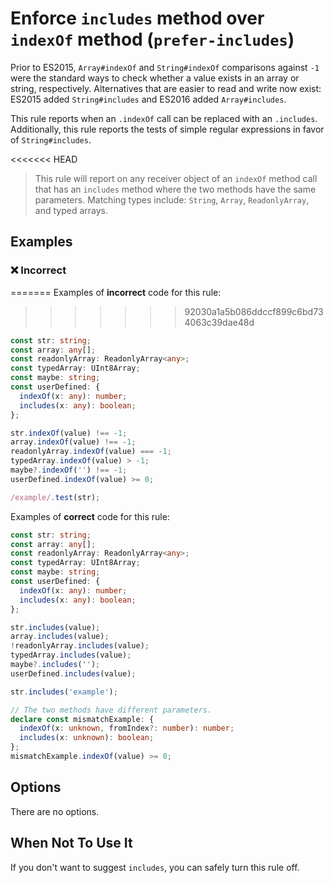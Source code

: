 # Enforce `includes` method over `indexOf` method (`prefer-includes`)

Prior to ES2015, `Array#indexOf` and `String#indexOf` comparisons against `-1` were the standard ways to check whether a value exists in an array or string, respectively.
Alternatives that are easier to read and write now exist: ES2015 added `String#includes` and ES2016 added `Array#includes`.

This rule reports when an `.indexOf` call can be replaced with an `.includes`.
Additionally, this rule reports the tests of simple regular expressions in favor of `String#includes`.

<<<<<<< HEAD
> This rule will report on any receiver object of an `indexOf` method call that has an `includes` method where the two methods have the same parameters.
> Matching types include: `String`, `Array`, `ReadonlyArray`, and typed arrays.

## Examples

<!--tabs-->

### ❌ Incorrect
=======
Examples of **incorrect** code for this rule:
>>>>>>> 92030a1a5b086ddccf899c6bd734063c39dae48d

```ts
const str: string;
const array: any[];
const readonlyArray: ReadonlyArray<any>;
const typedArray: UInt8Array;
const maybe: string;
const userDefined: {
  indexOf(x: any): number;
  includes(x: any): boolean;
};

str.indexOf(value) !== -1;
array.indexOf(value) !== -1;
readonlyArray.indexOf(value) === -1;
typedArray.indexOf(value) > -1;
maybe?.indexOf('') !== -1;
userDefined.indexOf(value) >= 0;

/example/.test(str);
```

Examples of **correct** code for this rule:

```ts
const str: string;
const array: any[];
const readonlyArray: ReadonlyArray<any>;
const typedArray: UInt8Array;
const maybe: string;
const userDefined: {
  indexOf(x: any): number;
  includes(x: any): boolean;
};

str.includes(value);
array.includes(value);
!readonlyArray.includes(value);
typedArray.includes(value);
maybe?.includes('');
userDefined.includes(value);

str.includes('example');

// The two methods have different parameters.
declare const mismatchExample: {
  indexOf(x: unknown, fromIndex?: number): number;
  includes(x: unknown): boolean;
};
mismatchExample.indexOf(value) >= 0;
```

## Options

There are no options.

## When Not To Use It

If you don't want to suggest `includes`, you can safely turn this rule off.
